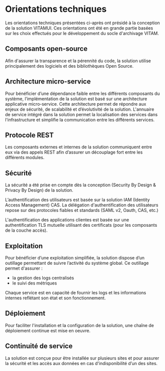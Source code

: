 # Orientations techniques

Les orientations techniques présentées ci-après ont présidé à la conception de la solution VITAMUI. Ces orientations ont été en grande partie basées sur les choix effectués pour le développement du socle d'archivage VITAM.

## Composants open-source

Afin d'assurer la transparence et la pérennité du code, la solution utilise principalement des logiciels et des bibliothèques Open Source.

## Architecture micro-service

Pour bénéficier d’une dépendance faible entre les différents composants du système, l’implémentation de la solution est basé sur une architecture applicative micro-service. Cette architecture permet de répondre aux enjeux de sécurité, de scalabilité et d’évolutivité de la solution. L'annuaire de service intégré dans la solution permet la localisation des services dans l'infrastructure et simplifie la communication entre les différents services.

## Protocole REST

Les composants externes et internes de la solution communiquent entre eux via des appels REST afin d’assurer un découplage fort entre les différents modules.

## Sécurité

La sécurité a été prise en compte dès la conception (Security By Design & Privacy By Design) de la solution.

L’authentification des utilisateurs est basée sur la solution IAM (Identity Access Management) CAS. La délégation d'authentification des utilisateurs repose sur des protocoles fiables et standards (SAML v2, Oauth, CAS, etc.)

L'authentification des applications clientes est basée sur une authentification TLS mutuelle utilisant des certificats (pour les composants de la couche accès).

## Exploitation

Pour bénéficier d’une exploitation simplifiée, la solution dispose d’un outillage permettant de suivre l’activité du système global. Ce outillage permet d'assurer :

* la gestion des logs centralisés
* le suivi des métriques

Chaque service est en capacité de fournir les logs et les informations internes reflétant son état et son fonctionnement.

## Déploiement

Pour faciliter l'installation et la configuration de la solution, une chaîne de déploiement continue est mise en oeuvre.

## Continuité de service

La solution est conçue pour être installée sur plusieurs sites et pour assurer la sécurité et les accès aux données en cas d'indisponibilité d’un des sites.
